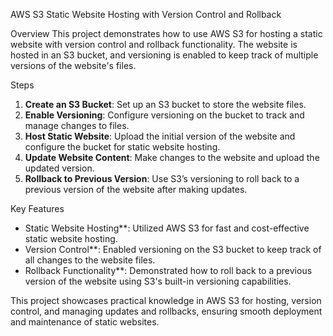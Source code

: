  AWS S3 Static Website Hosting with Version Control and Rollback

 Overview
This project demonstrates how to use AWS S3 for hosting a static website with version control and rollback functionality. The website is hosted in an S3 bucket, and versioning is enabled to keep track of multiple versions of the website's files. 

 Steps
1. **Create an S3 Bucket**: Set up an S3 bucket to store the website files.
2. **Enable Versioning**: Configure versioning on the bucket to track and manage changes to files.
3. **Host Static Website**: Upload the initial version of the website and configure the bucket for static website hosting.
4. **Update Website Content**: Make changes to the website and upload the updated version.
5. **Rollback to Previous Version**: Use S3’s versioning to roll back to a previous version of the website after making updates.

Key Features
- Static Website Hosting**: Utilized AWS S3 for fast and cost-effective static website hosting.
- Version Control**: Enabled versioning on the S3 bucket to keep track of all changes to the website files.
- Rollback Functionality**: Demonstrated how to roll back to a previous version of the website using S3's built-in versioning capabilities.

This project showcases practical knowledge in AWS S3 for hosting, version control, and managing updates and rollbacks, ensuring smooth deployment and maintenance of static websites.

